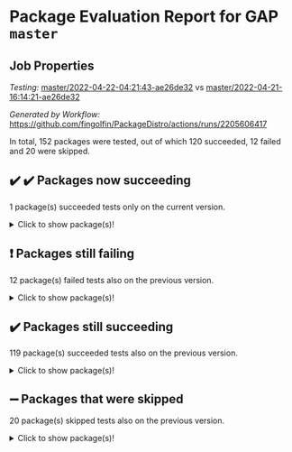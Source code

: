 # Package Evaluation Report for GAP `master`

## Job Properties

*Testing:* [master/2022-04-22-04:21:43-ae26de32](https://github.com/fingolfin/PackageDistro/blob/data/reports/master/2022-04-22-04:21:43-ae26de32) vs [master/2022-04-21-16:14:21-ae26de32](https://github.com/fingolfin/PackageDistro/blob/data/reports/master/2022-04-21-16:14:21-ae26de32)

*Generated by Workflow:* https://github.com/fingolfin/PackageDistro/actions/runs/2205606417

In total, 152 packages were tested, out of which 120 succeeded, 12 failed and 20 were skipped.

## :heavy_check_mark: :heavy_check_mark: Packages now succeeding

1 package(s) succeeded tests only on the current version.
<details> <summary>Click to show package(s)!</summary>

- semigroups 4.0.1 [(success)](https://github.com/fingolfin/PackageDistro/runs/6122913103?check_suite_focus=true) vs semigroups 4.0.1 [(failure)](https://github.com/fingolfin/PackageDistro/runs/6115269447?check_suite_focus=true) <br>
</details>

## :exclamation: Packages still failing

12 package(s) failed tests also on the previous version.
<details><summary>Click to show package(s)!</summary>

- fining 1.4.1 [(failure)](https://github.com/fingolfin/PackageDistro/runs/6122909787?check_suite_focus=true)
- francy 1.2.4 [(failure)](https://github.com/fingolfin/PackageDistro/runs/6122910019?check_suite_focus=true)
- hap 1.38 [(failure)](https://github.com/fingolfin/PackageDistro/runs/6122910562?check_suite_focus=true)
- normalizinterface 1.3.2 [(failure)](https://github.com/fingolfin/PackageDistro/runs/6122912019?check_suite_focus=true)
- packagemanager 1.2 [(failure)](https://github.com/fingolfin/PackageDistro/runs/6122912260?check_suite_focus=true)
- rcwa 4.6.4 [(failure)](https://github.com/fingolfin/PackageDistro/runs/6122912791?check_suite_focus=true)
- recog 1.3.2 [(failure)](https://github.com/fingolfin/PackageDistro/runs/6122912881?check_suite_focus=true)
- transgrp 3.6.1 [(failure)](https://github.com/fingolfin/PackageDistro/runs/6122913718?check_suite_focus=true)
- ugaly 4.0.2 [(failure)](https://github.com/fingolfin/PackageDistro/runs/6122913751?check_suite_focus=true)
- unitlib 4.0.0 [(failure)](https://github.com/fingolfin/PackageDistro/runs/6122913870?check_suite_focus=true)
- wedderga 4.10.1 [(failure)](https://github.com/fingolfin/PackageDistro/runs/6122914132?check_suite_focus=true)
- yangbaxter 0.9.0 [(failure)](https://github.com/fingolfin/PackageDistro/runs/6122914312?check_suite_focus=true)
</details>

## :heavy_check_mark: Packages still succeeding

119 package(s) succeeded tests also on the previous version.
<details><summary>Click to show package(s)!</summary>

- ace 5.4 [(success)](https://github.com/fingolfin/PackageDistro/runs/6122908250?check_suite_focus=true)
- aclib 1.3.2 [(success)](https://github.com/fingolfin/PackageDistro/runs/6122908291?check_suite_focus=true)
- agt 0.2 [(success)](https://github.com/fingolfin/PackageDistro/runs/6122908333?check_suite_focus=true)
- alnuth 3.2.1 [(success)](https://github.com/fingolfin/PackageDistro/runs/6122908389?check_suite_focus=true)
- anupq 3.2.6 [(success)](https://github.com/fingolfin/PackageDistro/runs/6122908440?check_suite_focus=true)
- atlasrep 2.1.2 [(success)](https://github.com/fingolfin/PackageDistro/runs/6122908527?check_suite_focus=true)
- autodoc 2022.03.10 [(success)](https://github.com/fingolfin/PackageDistro/runs/6122908559?check_suite_focus=true)
- automata 1.15 [(success)](https://github.com/fingolfin/PackageDistro/runs/6122908591?check_suite_focus=true)
- automgrp 1.3.2 [(success)](https://github.com/fingolfin/PackageDistro/runs/6122908625?check_suite_focus=true)
- autpgrp 1.10.2 [(success)](https://github.com/fingolfin/PackageDistro/runs/6122908653?check_suite_focus=true)
- cap 2022.04-02 [(success)](https://github.com/fingolfin/PackageDistro/runs/6122908685?check_suite_focus=true)
- caratinterface 2.3.3 [(success)](https://github.com/fingolfin/PackageDistro/runs/6122908715?check_suite_focus=true)
- cddinterface 2020.06.24 [(success)](https://github.com/fingolfin/PackageDistro/runs/6122908757?check_suite_focus=true)
- circle 1.6.4 [(success)](https://github.com/fingolfin/PackageDistro/runs/6122908781?check_suite_focus=true)
- cohomolo 1.6.10 [(success)](https://github.com/fingolfin/PackageDistro/runs/6122908801?check_suite_focus=true)
- congruence 1.2.3 [(success)](https://github.com/fingolfin/PackageDistro/runs/6122908831?check_suite_focus=true)
- corelg 1.56 [(success)](https://github.com/fingolfin/PackageDistro/runs/6122908848?check_suite_focus=true)
- crime 1.6 [(success)](https://github.com/fingolfin/PackageDistro/runs/6122908872?check_suite_focus=true)
- crisp 1.4.5 [(success)](https://github.com/fingolfin/PackageDistro/runs/6122908904?check_suite_focus=true)
- crypting 0.10 [(success)](https://github.com/fingolfin/PackageDistro/runs/6122908934?check_suite_focus=true)
- cryst 4.1.24 [(success)](https://github.com/fingolfin/PackageDistro/runs/6122908968?check_suite_focus=true)
- crystcat 1.1.9 [(success)](https://github.com/fingolfin/PackageDistro/runs/6122908995?check_suite_focus=true)
- ctbllib 1.3.3 [(success)](https://github.com/fingolfin/PackageDistro/runs/6122909026?check_suite_focus=true)
- cubefree 1.19 [(success)](https://github.com/fingolfin/PackageDistro/runs/6122909068?check_suite_focus=true)
- curlinterface 2.2.2 [(success)](https://github.com/fingolfin/PackageDistro/runs/6122909101?check_suite_focus=true)
- cvec 2.7.5 [(success)](https://github.com/fingolfin/PackageDistro/runs/6122909140?check_suite_focus=true)
- datastructures 0.2.7 [(success)](https://github.com/fingolfin/PackageDistro/runs/6122909173?check_suite_focus=true)
- deepthought 1.0.5 [(success)](https://github.com/fingolfin/PackageDistro/runs/6122909202?check_suite_focus=true)
- design 1.7 [(success)](https://github.com/fingolfin/PackageDistro/runs/6122909290?check_suite_focus=true)
- difsets 2.3.1 [(success)](https://github.com/fingolfin/PackageDistro/runs/6122909346?check_suite_focus=true)
- digraphs 1.5.2 [(success)](https://github.com/fingolfin/PackageDistro/runs/6122909396?check_suite_focus=true)
- edim 1.3.5 [(success)](https://github.com/fingolfin/PackageDistro/runs/6122909448?check_suite_focus=true)
- example 4.3.0 [(success)](https://github.com/fingolfin/PackageDistro/runs/6122909523?check_suite_focus=true)
- factint 1.6.3 [(success)](https://github.com/fingolfin/PackageDistro/runs/6122909597?check_suite_focus=true)
- ferret 1.0.7 [(success)](https://github.com/fingolfin/PackageDistro/runs/6122909656?check_suite_focus=true)
- fga 1.4.0 [(success)](https://github.com/fingolfin/PackageDistro/runs/6122909723?check_suite_focus=true)
- float 1.0.3 [(success)](https://github.com/fingolfin/PackageDistro/runs/6122909845?check_suite_focus=true)
- format 1.4.3 [(success)](https://github.com/fingolfin/PackageDistro/runs/6122909883?check_suite_focus=true)
- forms 1.2.7 [(success)](https://github.com/fingolfin/PackageDistro/runs/6122909910?check_suite_focus=true)
- fplsa 1.2.5 [(success)](https://github.com/fingolfin/PackageDistro/runs/6122909961?check_suite_focus=true)
- fr 2.4.8 [(success)](https://github.com/fingolfin/PackageDistro/runs/6122909991?check_suite_focus=true)
- fwtree 1.3 [(success)](https://github.com/fingolfin/PackageDistro/runs/6122910060?check_suite_focus=true)
- gbnp 1.0.5 [(success)](https://github.com/fingolfin/PackageDistro/runs/6122910105?check_suite_focus=true)
- generalizedmorphismsforcap 2022.03-03 [(success)](https://github.com/fingolfin/PackageDistro/runs/6122910155?check_suite_focus=true)
- genss 1.6.6 [(success)](https://github.com/fingolfin/PackageDistro/runs/6122910202?check_suite_focus=true)
- gradedringforhomalg 2022.03-01 [(success)](https://github.com/fingolfin/PackageDistro/runs/6122910251?check_suite_focus=true)
- grape 4.8.5 [(success)](https://github.com/fingolfin/PackageDistro/runs/6122910296?check_suite_focus=true)
- groupoids 1.69 [(success)](https://github.com/fingolfin/PackageDistro/runs/6122910360?check_suite_focus=true)
- grpconst 2.6.2 [(success)](https://github.com/fingolfin/PackageDistro/runs/6122910418?check_suite_focus=true)
- guarana 0.96.3 [(success)](https://github.com/fingolfin/PackageDistro/runs/6122910473?check_suite_focus=true)
- guava 3.15 [(success)](https://github.com/fingolfin/PackageDistro/runs/6122910517?check_suite_focus=true)
- hapcryst 0.1.14 [(success)](https://github.com/fingolfin/PackageDistro/runs/6122910610?check_suite_focus=true)
- hecke 1.5.3 [(success)](https://github.com/fingolfin/PackageDistro/runs/6122910668?check_suite_focus=true)
- help 3.5 [(success)](https://github.com/fingolfin/PackageDistro/runs/6122910702?check_suite_focus=true)
- idrel 2.43 [(success)](https://github.com/fingolfin/PackageDistro/runs/6122910762?check_suite_focus=true)
- images 1.3.1 [(success)](https://github.com/fingolfin/PackageDistro/runs/6122910818?check_suite_focus=true)
- intpic 0.2.4 [(success)](https://github.com/fingolfin/PackageDistro/runs/6122910848?check_suite_focus=true)
- io 4.7.2 [(success)](https://github.com/fingolfin/PackageDistro/runs/6122910894?check_suite_focus=true)
- irredsol 1.4.3 [(success)](https://github.com/fingolfin/PackageDistro/runs/6122910948?check_suite_focus=true)
- json 2.1.0 [(success)](https://github.com/fingolfin/PackageDistro/runs/6122910990?check_suite_focus=true)
- jupyterkernel 1.4.1 [(success)](https://github.com/fingolfin/PackageDistro/runs/6122911032?check_suite_focus=true)
- jupyterviz 1.5.1 [(success)](https://github.com/fingolfin/PackageDistro/runs/6122911074?check_suite_focus=true)
- kan 1.34 [(success)](https://github.com/fingolfin/PackageDistro/runs/6122911132?check_suite_focus=true)
- kbmag 1.5.9 [(success)](https://github.com/fingolfin/PackageDistro/runs/6122911174?check_suite_focus=true)
- laguna 3.9.4 [(success)](https://github.com/fingolfin/PackageDistro/runs/6122911240?check_suite_focus=true)
- liealgdb 2.2.1 [(success)](https://github.com/fingolfin/PackageDistro/runs/6122911278?check_suite_focus=true)
- liepring 2.6 [(success)](https://github.com/fingolfin/PackageDistro/runs/6122911337?check_suite_focus=true)
- liering 2.4.2 [(success)](https://github.com/fingolfin/PackageDistro/runs/6122911374?check_suite_focus=true)
- linearalgebraforcap 2022.04-02 [(success)](https://github.com/fingolfin/PackageDistro/runs/6122911419?check_suite_focus=true)
- loops 3.4.1 [(success)](https://github.com/fingolfin/PackageDistro/runs/6122911456?check_suite_focus=true)
- lpres 1.0.3 [(success)](https://github.com/fingolfin/PackageDistro/runs/6122911494?check_suite_focus=true)
- majoranaalgebras 1.4 [(success)](https://github.com/fingolfin/PackageDistro/runs/6122911531?check_suite_focus=true)
- mapclass 1.4.5 [(success)](https://github.com/fingolfin/PackageDistro/runs/6122911581?check_suite_focus=true)
- matgrp 0.64 [(success)](https://github.com/fingolfin/PackageDistro/runs/6122911618?check_suite_focus=true)
- modisom 2.5.1 [(success)](https://github.com/fingolfin/PackageDistro/runs/6122911679?check_suite_focus=true)
- modulepresentationsforcap 2022.03-02 [(success)](https://github.com/fingolfin/PackageDistro/runs/6122911739?check_suite_focus=true)
- monoidalcategories 2022.04-03 [(success)](https://github.com/fingolfin/PackageDistro/runs/6122911792?check_suite_focus=true)
- nconvex 2020.11-04 [(success)](https://github.com/fingolfin/PackageDistro/runs/6122911836?check_suite_focus=true)
- nilmat 1.4.1 [(success)](https://github.com/fingolfin/PackageDistro/runs/6122911940?check_suite_focus=true)
- nock 1.5 [(success)](https://github.com/fingolfin/PackageDistro/runs/6122911978?check_suite_focus=true)
- nq 2.5.8 [(success)](https://github.com/fingolfin/PackageDistro/runs/6122912071?check_suite_focus=true)
- numericalsgps 1.3.0 [(success)](https://github.com/fingolfin/PackageDistro/runs/6122912113?check_suite_focus=true)
- openmath 11.5.0 [(success)](https://github.com/fingolfin/PackageDistro/runs/6122912161?check_suite_focus=true)
- orb 4.8.4 [(success)](https://github.com/fingolfin/PackageDistro/runs/6122912225?check_suite_focus=true)
- patternclass 2.4.2 [(success)](https://github.com/fingolfin/PackageDistro/runs/6122912317?check_suite_focus=true)
- permut 2.0.4 [(success)](https://github.com/fingolfin/PackageDistro/runs/6122912386?check_suite_focus=true)
- polenta 1.3.10 [(success)](https://github.com/fingolfin/PackageDistro/runs/6122912462?check_suite_focus=true)
- polymaking 0.8.6 [(success)](https://github.com/fingolfin/PackageDistro/runs/6122912524?check_suite_focus=true)
- primgrp 3.4.1 [(success)](https://github.com/fingolfin/PackageDistro/runs/6122912575?check_suite_focus=true)
- profiling 2.5.0 [(success)](https://github.com/fingolfin/PackageDistro/runs/6122912621?check_suite_focus=true)
- qpa 1.33 [(success)](https://github.com/fingolfin/PackageDistro/runs/6122912671?check_suite_focus=true)
- quagroup 1.8.3 [(success)](https://github.com/fingolfin/PackageDistro/runs/6122912707?check_suite_focus=true)
- radiroot 2.9 [(success)](https://github.com/fingolfin/PackageDistro/runs/6122912751?check_suite_focus=true)
- rds 1.8 [(success)](https://github.com/fingolfin/PackageDistro/runs/6122912827?check_suite_focus=true)
- repndecomp 1.2.1 [(success)](https://github.com/fingolfin/PackageDistro/runs/6122912931?check_suite_focus=true)
- repsn 3.1.0 [(success)](https://github.com/fingolfin/PackageDistro/runs/6122912976?check_suite_focus=true)
- resclasses 4.7.2 [(success)](https://github.com/fingolfin/PackageDistro/runs/6122913006?check_suite_focus=true)
- scscp 2.3.1 [(success)](https://github.com/fingolfin/PackageDistro/runs/6122913059?check_suite_focus=true)
- sglppow 2.2 [(success)](https://github.com/fingolfin/PackageDistro/runs/6122913158?check_suite_focus=true)
- sgpviz 0.999.5 [(success)](https://github.com/fingolfin/PackageDistro/runs/6122913203?check_suite_focus=true)
- simpcomp 2.1.14 [(success)](https://github.com/fingolfin/PackageDistro/runs/6122913246?check_suite_focus=true)
- singular 2020.12.18 [(success)](https://github.com/fingolfin/PackageDistro/runs/6122913289?check_suite_focus=true)
- sla 1.5.3 [(success)](https://github.com/fingolfin/PackageDistro/runs/6122913322?check_suite_focus=true)
- smallgrp 1.5 [(success)](https://github.com/fingolfin/PackageDistro/runs/6122913352?check_suite_focus=true)
- smallsemi 0.6.13 [(success)](https://github.com/fingolfin/PackageDistro/runs/6122913391?check_suite_focus=true)
- sonata 2.9.4 [(success)](https://github.com/fingolfin/PackageDistro/runs/6122913437?check_suite_focus=true)
- sophus 1.25 [(success)](https://github.com/fingolfin/PackageDistro/runs/6122913465?check_suite_focus=true)
- spinsym 1.5.2 [(success)](https://github.com/fingolfin/PackageDistro/runs/6122913507?check_suite_focus=true)
- symbcompcc 1.3.2 [(success)](https://github.com/fingolfin/PackageDistro/runs/6122913555?check_suite_focus=true)
- thelma 1.3 [(success)](https://github.com/fingolfin/PackageDistro/runs/6122913589?check_suite_focus=true)
- tomlib 1.2.9 [(success)](https://github.com/fingolfin/PackageDistro/runs/6122913639?check_suite_focus=true)
- toric 1.9.5 [(success)](https://github.com/fingolfin/PackageDistro/runs/6122913667?check_suite_focus=true)
- unipot 1.5 [(success)](https://github.com/fingolfin/PackageDistro/runs/6122913815?check_suite_focus=true)
- utils 0.72 [(success)](https://github.com/fingolfin/PackageDistro/runs/6122913938?check_suite_focus=true)
- uuid 0.7 [(success)](https://github.com/fingolfin/PackageDistro/runs/6122914013?check_suite_focus=true)
- walrus 0.9991 [(success)](https://github.com/fingolfin/PackageDistro/runs/6122914071?check_suite_focus=true)
- xmod 2.86 [(success)](https://github.com/fingolfin/PackageDistro/runs/6122914196?check_suite_focus=true)
- xmodalg 1.18 [(success)](https://github.com/fingolfin/PackageDistro/runs/6122914255?check_suite_focus=true)
- zeromqinterface 0.13 [(success)](https://github.com/fingolfin/PackageDistro/runs/6122914360?check_suite_focus=true)
</details>

## :heavy_minus_sign: Packages that were skipped

20 package(s) skipped tests also on the previous version.
<details><summary>Click to show package(s)!</summary>

- 4ti2interface 2022.03-01 [(skipped)](https://github.com/fingolfin/PackageDistro/runs/6122828747?check_suite_focus=true)
- browse 1.8.14 [(skipped)](https://github.com/fingolfin/PackageDistro/runs/6122828747?check_suite_focus=true)
- examplesforhomalg 2022.03-01 [(skipped)](https://github.com/fingolfin/PackageDistro/runs/6122828747?check_suite_focus=true)
- gapdoc 1.6.5 [(skipped)](https://github.com/fingolfin/PackageDistro/runs/6122828747?check_suite_focus=true)
- gauss 2022.03-01 [(skipped)](https://github.com/fingolfin/PackageDistro/runs/6122828747?check_suite_focus=true)
- gaussforhomalg 2022.03-01 [(skipped)](https://github.com/fingolfin/PackageDistro/runs/6122828747?check_suite_focus=true)
- gradedmodules 2022.03-01 [(skipped)](https://github.com/fingolfin/PackageDistro/runs/6122828747?check_suite_focus=true)
- homalg 2022.03-01 [(skipped)](https://github.com/fingolfin/PackageDistro/runs/6122828747?check_suite_focus=true)
- homalgtocas 2022.03-01 [(skipped)](https://github.com/fingolfin/PackageDistro/runs/6122828747?check_suite_focus=true)
- io_forhomalg 2022.03-01 [(skipped)](https://github.com/fingolfin/PackageDistro/runs/6122828747?check_suite_focus=true)
- itc 1.5.1 [(skipped)](https://github.com/fingolfin/PackageDistro/runs/6122828747?check_suite_focus=true)
- localizeringforhomalg 2022.03-01 [(skipped)](https://github.com/fingolfin/PackageDistro/runs/6122828747?check_suite_focus=true)
- matricesforhomalg 2022.04-01 [(skipped)](https://github.com/fingolfin/PackageDistro/runs/6122828747?check_suite_focus=true)
- modules 2022.03-01 [(skipped)](https://github.com/fingolfin/PackageDistro/runs/6122828747?check_suite_focus=true)
- polycyclic 2.16 [(skipped)](https://github.com/fingolfin/PackageDistro/runs/6122828747?check_suite_focus=true)
- ringsforhomalg 2022.03-01 [(skipped)](https://github.com/fingolfin/PackageDistro/runs/6122828747?check_suite_focus=true)
- sco 2022.03-01 [(skipped)](https://github.com/fingolfin/PackageDistro/runs/6122828747?check_suite_focus=true)
- toolsforhomalg 2022.04-01 [(skipped)](https://github.com/fingolfin/PackageDistro/runs/6122828747?check_suite_focus=true)
- toricvarieties 2022.03.23 [(skipped)](https://github.com/fingolfin/PackageDistro/runs/6122828747?check_suite_focus=true)
- xgap 4.31 [(skipped)](https://github.com/fingolfin/PackageDistro/runs/6122828747?check_suite_focus=true)
</details>

